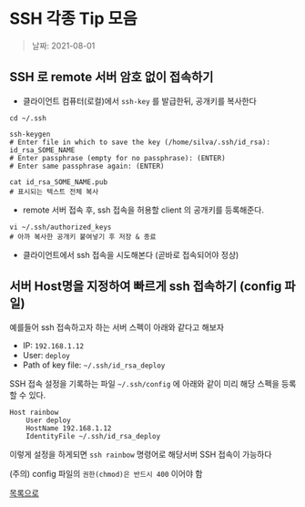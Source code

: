 # SSH 각종 Tip 모음

> 날짜: 2021-08-01


## SSH 로 remote 서버 암호 없이 접속하기

- 클라이언트 컴퓨터(로컬)에서 `ssh-key` 를 발급한뒤, 공개키를 복사한다
```
cd ~/.ssh

ssh-keygen
# Enter file in which to save the key (/home/silva/.ssh/id_rsa): id_rsa_SOME_NAME
# Enter passphrase (empty for no passphrase): (ENTER)
# Enter same passphrase again: (ENTER)

cat id_rsa_SOME_NAME.pub
# 표시되는 텍스트 전체 복사
```
- remote 서버 접속 후, ssh 접속을 허용할 client 의 공개키를 등록해준다.
```
vi ~/.ssh/authorized_keys
# 아까 복사한 공개키 붙여넣기 후 저장 & 종료
```
- 클라이언트에서 ssh 접속을 시도해본다 (곧바로 접속되어야 정상)


## 서버 Host명을 지정하여 빠르게 ssh 접속하기 (config 파일)

예를들어 ssh 접속하고자 하는 서버 스펙이 아래와 같다고 해보자
- IP: `192.168.1.12`
- User: `deploy`
- Path of key file: `~/.ssh/id_rsa_deploy`

SSH 접속 설정을 기록하는 파일 `~/.ssh/config` 에 아래와 같이 미리 해당 스펙을 등록할 수 있다.
```
Host rainbow
    User deploy
    HostName 192.168.1.12
    IdentityFile ~/.ssh/id_rsa_deploy
```

이렇게 설정을 하게되면 `ssh rainbow` 명령어로 해당서버 SSH 접속이 가능하다

(주의) config 파일의 `권한(chmod)은 반드시 400` 이어야 함


[목록으로](https://shiwoo-park.github.io/blog)
